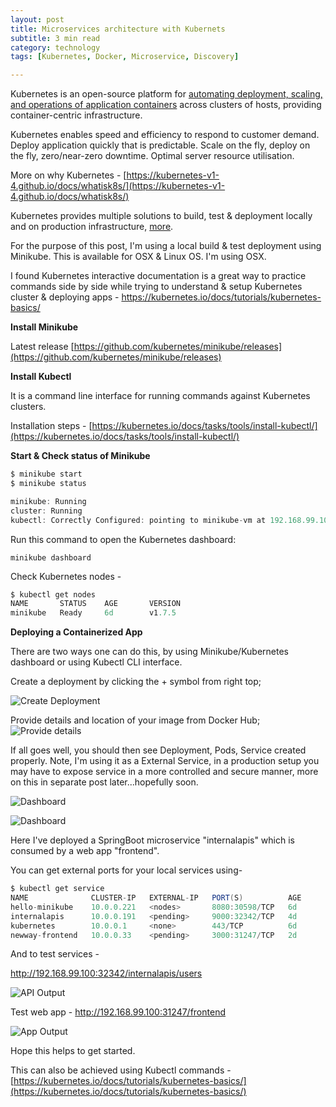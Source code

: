 ```yaml
---
layout: post
title: Microservices architecture with Kubernets
subtitle: 3 min read
category: technology
tags: [Kubernetes, Docker, Microservice, Discovery]

---
```


Kubernetes is an open-source platform for [automating deployment, scaling, and operations of application containers](http://www.slideshare.net/BrianGrant11/wso2con-us-2015-kubernetes-a-platform-for-automating-deployment-scaling-and-operations) across clusters of hosts, providing container-centric infrastructure.

Kubernetes enables speed and efficiency to respond to customer demand. Deploy application quickly that is predictable. Scale on the fly, deploy on the fly, zero/near-zero downtime. Optimal server resource utilisation.

More on why Kubernetes - [https://kubernetes-v1-4.github.io/docs/whatisk8s/](https://kubernetes-v1-4.github.io/docs/whatisk8s/)

Kubernetes provides multiple solutions to build, test & deployment locally and on production infrastructure, [more](https://kubernetes-v1-4.github.io/docs/getting-started-guides/).

For the purpose of this post, I'm using a local build & test deployment using Minikube. This is available for OSX & Linux OS. I'm using OSX.

I found Kubernetes interactive documentation is a great way to practice commands side by side while trying to understand & setup Kubernetes cluster & deploying apps - https://kubernetes.io/docs/tutorials/kubernetes-basics/

**Install Minikube**

Latest release [https://github.com/kubernetes/minikube/releases](https://github.com/kubernetes/minikube/releases)

**Install Kubectl**

It is a command line interface for running commands against Kubernetes clusters.

Installation steps - [https://kubernetes.io/docs/tasks/tools/install-kubectl/](https://kubernetes.io/docs/tasks/tools/install-kubectl/)

**Start & Check status of Minikube**

```java
$ minikube start
$ minikube status

minikube: Running
cluster: Running
kubectl: Correctly Configured: pointing to minikube-vm at 192.168.99.100
```

Run this command to open the Kubernetes dashboard:

```
minikube dashboard
```

Check Kubernetes nodes -

```java
$ kubectl get nodes
NAME       STATUS    AGE       VERSION
minikube   Ready     6d        v1.7.5
```

**Deploying a Containerized App**

There are two ways one can do this, by using Minikube/Kubernetes dashboard or using Kubectl CLI interface.

Create a deployment by clicking the + symbol from right top;

![Create Deployment](https://3.bp.blogspot.com/-Dv5NdI0ZfG8/WdEvOQNr8aI/AAAAAAAACe0/vgfrfE7YCvMi2F7xxN6b1jJD6wrtd8hBgCLcBGAs/s1600/Overview%2B%2B%2BKubernetes%2BDashboard.png)

Provide details and location of your image from Docker Hub;
![Provide details](https://2.bp.blogspot.com/-XGi4BX3przQ/WdEvmHXLIJI/AAAAAAAACe4/TIyLLwVUBe48pJkkyD4fPdra-rhsbPZEACLcBGAs/s1600/Create%2Ban%2Bapp%2B%2B%2BKubernetes%2BDashboard.png)

If all goes well, you should then see Deployment, Pods, Service created properly. Note, I'm using it as a External Service, in a production setup you may have to expose service in a more controlled and secure manner, more on this in separate post later...hopefully soon.

![Dashboard](https://2.bp.blogspot.com/-HvZxb21Gau8/WdEwVUzQGvI/AAAAAAAACfE/w1EGBRlRmGIib7dXcVGXx0OVAzDGiKqsgCLcBGAs/s1600/Workloads%2B%2B%2BKubernetes%2BDashboard.png)

![Dashboard](https://2.bp.blogspot.com/-P9UDBkQJV7M/WdEwR8yZVII/AAAAAAAACfA/wEAoIw-q7301DbmkiU0vD45rh5qUAJOigCLcBGAs/s1600/service%2B%2B%2BKubernetes%2BDashboard.png)

Here I've deployed a SpringBoot microservice "internalapis" which is consumed by a web app "frontend".

You can get external ports for your local services using-

```java
$ kubectl get service
NAME              CLUSTER-IP   EXTERNAL-IP   PORT(S)          AGE
hello-minikube    10.0.0.221   <nodes>       8080:30598/TCP   6d
internalapis      10.0.0.191   <pending>     9000:32342/TCP   4d
kubernetes        10.0.0.1     <none>        443/TCP          6d
newway-frontend   10.0.0.33    <pending>     3000:31247/TCP   2d
```

And to test services - 

http://192.168.99.100:32342/internalapis/users

![API Output](https://4.bp.blogspot.com/-_fTuKjt0h9I/WdEx3wSKjwI/AAAAAAAACfQ/AJfevqqxSfUb2wogrA2iLKSuDChqhvQvQCLcBGAs/s1600/internalapis%2Busers.png)

Test web app -
http://192.168.99.100:31247/frontend

![App Output](https://1.bp.blogspot.com/-slD36eAGnYY/WdEyOXDFKsI/AAAAAAAACfU/pO29IcDrkjUJE5v6GQRfG3_oxJNw1lnLwCLcBGAs/s1600/MP%2BFrontend.png)

Hope this helps to get started.

This can also be achieved using Kubectl commands - [https://kubernetes.io/docs/tutorials/kubernetes-basics/](https://kubernetes.io/docs/tutorials/kubernetes-basics/)
